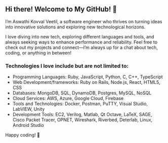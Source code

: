 ## Hi there! Welcome to My GitHub! 👋

I’m Aswathi Kovval Veetil, a software engineer who thrives on turning ideas into innovative solutions and exploring new technological horizons.

I love diving into new tech, exploring different languages and tools, and always seeking ways to enhance performance and reliability. Feel free to check out my projects and connect—I’m always up for a chat about tech, coding, or anything in between!

### Technologies I love include but are not limited to:
- Programming Languages: Ruby, JavaScript, Python, C, C++, TypeScript
- Web Development/frameworks: Ruby on Rails, Node.js, React, HTML5, CSS
- Databases: MongoDB, SQL, DynamoDB, Postgres, MySQL, NoSQL
- Cloud Services: AWS, Azure, Google Cloud, Firebase
- Tools and Technologies: Docker, Postman, PuTTY, Visual Studio, LabVIEW, Unity
- Development Tools: EC2, Verilog, Matlab, Qt Octave, LaTeX, SAGE, Cisco Packet Tracer, OPNET, Wireshark, Riverbed, Deterlab, Linux, Android Studio

Happy coding! 🚀
<!--
**KovvalVeetil/KovvalVeetil** is a ✨ _special_ ✨ repository because its `README.md` (this file) appears on your GitHub profile.

Here are some ideas to get you started:

- 🔭 I’m currently working on ...
- 🌱 I’m currently learning ...
- 👯 I’m looking to collaborate on ...
- 🤔 I’m looking for help with ...
- 💬 Ask me about ...
- 📫 How to reach me: ...
- 😄 Pronouns: ...
- ⚡ Fun fact: ...
-->
